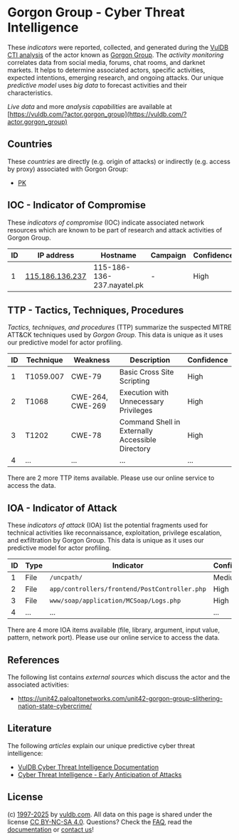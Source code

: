 # Gorgon Group - Cyber Threat Intelligence

These _indicators_ were reported, collected, and generated during the [VulDB CTI analysis](https://vuldb.com/?kb.cti) of the actor known as [Gorgon Group](https://vuldb.com/?actor.gorgon_group). The _activity monitoring_ correlates data from social media, forums, chat rooms, and darknet markets. It helps to determine associated actors, specific activities, expected intentions, emerging research, and ongoing attacks. Our unique _predictive model_ uses _big data_ to forecast activities and their characteristics.

_Live data_ and more _analysis capabilities_ are available at [https://vuldb.com/?actor.gorgon_group](https://vuldb.com/?actor.gorgon_group)

## Countries

These _countries_ are directly (e.g. origin of attacks) or indirectly (e.g. access by proxy) associated with Gorgon Group:

* [PK](https://vuldb.com/?country.pk)

## IOC - Indicator of Compromise

These _indicators of compromise_ (IOC) indicate associated network resources which are known to be part of research and attack activities of Gorgon Group.

ID | IP address | Hostname | Campaign | Confidence
-- | ---------- | -------- | -------- | ----------
1 | [115.186.136.237](https://vuldb.com/?ip.115.186.136.237) | 115-186-136-237.nayatel.pk | - | High

## TTP - Tactics, Techniques, Procedures

_Tactics, techniques, and procedures_ (TTP) summarize the suspected MITRE ATT&CK techniques used by _Gorgon Group_. This data is unique as it uses our predictive model for actor profiling.

ID | Technique | Weakness | Description | Confidence
-- | --------- | -------- | ----------- | ----------
1 | T1059.007 | CWE-79 | Basic Cross Site Scripting | High
2 | T1068 | CWE-264, CWE-269 | Execution with Unnecessary Privileges | High
3 | T1202 | CWE-78 | Command Shell in Externally Accessible Directory | High
4 | ... | ... | ... | ...

There are 2 more TTP items available. Please use our online service to access the data.

## IOA - Indicator of Attack

These _indicators of attack_ (IOA) list the potential fragments used for technical activities like reconnaissance, exploitation, privilege escalation, and exfiltration by Gorgon Group. This data is unique as it uses our predictive model for actor profiling.

ID | Type | Indicator | Confidence
-- | ---- | --------- | ----------
1 | File | `/uncpath/` | Medium
2 | File | `app/controllers/frontend/PostController.php` | High
3 | File | `www/soap/application/MCSoap/Logs.php` | High
4 | ... | ... | ...

There are 4 more IOA items available (file, library, argument, input value, pattern, network port). Please use our online service to access the data.

## References

The following list contains _external sources_ which discuss the actor and the associated activities:

* https://unit42.paloaltonetworks.com/unit42-gorgon-group-slithering-nation-state-cybercrime/

## Literature

The following _articles_ explain our unique predictive cyber threat intelligence:

* [VulDB Cyber Threat Intelligence Documentation](https://vuldb.com/?kb.cti)
* [Cyber Threat Intelligence - Early Anticipation of Attacks](https://www.scip.ch/en/?labs.20201022)

## License

(c) [1997-2025](https://vuldb.com/?kb.changelog) by [vuldb.com](https://vuldb.com/?kb.about). All data on this page is shared under the license [CC BY-NC-SA 4.0](https://creativecommons.org/licenses/by-nc-sa/4.0/). Questions? Check the [FAQ](https://vuldb.com/?kb.faq), read the [documentation](https://vuldb.com/?kb) or [contact us](https://vuldb.com/?contact)!
